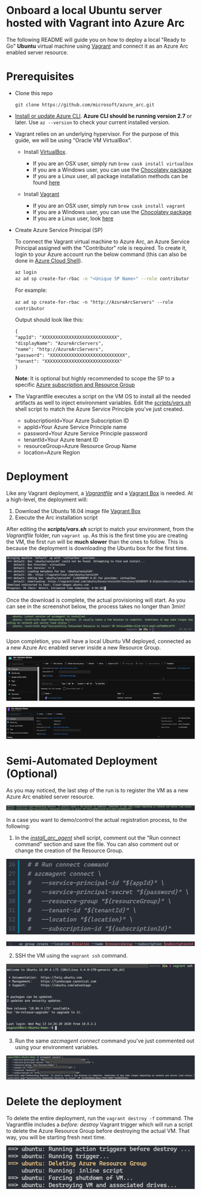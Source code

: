 # Onboard a local Ubuntu server hosted with Vagrant into Azure Arc

The following README will guide you on how to deploy a local "Ready to Go" **Ubuntu** virtual machine using [Vagrant](https://www.vagrantup.com/) and connect it as an Azure Arc enabled server resource.

# Prerequisites

* Clone this repo

    ```terminal
    git clone https://github.com/microsoft/azure_arc.git
    ```
    
* [Install or update Azure CLI](https://docs.microsoft.com/en-us/cli/azure/install-azure-cli?view=azure-cli-latest). **Azure CLI should be running version 2.7** or later. Use ```az --version``` to check your current installed version.

* Vagrant relies on an underlying hypervisor. For the purpose of this guide, we will be using "Oracle VM VirtualBox".

    * Install [VirtualBox](https://www.virtualbox.org/wiki/Downloads). 
    
        - If you are an OSX user, simply run ```brew cask install virtualbox```
        - If you are a Windows user, you can use the [Chocolatey package](https://chocolatey.org/packages/virtualbox)
        - If you are a Linux user, all package installation methods can be found [here](https://www.virtualbox.org/wiki/Linux_Downloads)

    * Install [Vagrant](https://www.vagrantup.com/docs/installation/)

        - If you are an OSX user, simply run ```brew cask install vagrant``` 
        - If you are a Windows user, you can use the [Chocolatey package](https://chocolatey.org/packages/vagrant)
        - If you are a Linux user, look [here](https://www.vagrantup.com/downloads.html)

* Create Azure Service Principal (SP)   

    To connect the Vagrant virtual machine to Azure Arc, an Azure Service Principal assigned with the "Contributor" role is required. To create it, login to your Azure account run the below command (this can also be done in [Azure Cloud Shell](https://shell.azure.com/)). 

    ```bash
    az login
    az ad sp create-for-rbac -n "<Unique SP Name>" --role contributor
    ```

    For example:

    ```az ad sp create-for-rbac -n "http://AzureArcServers" --role contributor```

    Output should look like this:

    ```
    {
    "appId": "XXXXXXXXXXXXXXXXXXXXXXXXXXXX",
    "displayName": "AzureArcServers",
    "name": "http://AzureArcServers",
    "password": "XXXXXXXXXXXXXXXXXXXXXXXXXXXX",
    "tenant": "XXXXXXXXXXXXXXXXXXXXXXXXXXXX"
    }
    ```

    **Note**: It is optional but highly recommended to scope the SP to a specific [Azure subscription and Resource Group](https://docs.microsoft.com/en-us/cli/azure/ad/sp?view=azure-cli-latest)

* The Vagrantfile executes a script on the VM OS to install all the needed artifacts as well to inject environment variables. Edit the [*scripts/vars.sh*](../local/vagrant/ubuntu/scripts/vars.sh) shell script to match the Azure Service Principle you've just created. 

    * subscriptionId=Your Azure Subscription ID
    * appId=Your Azure Service Principle name
    * password=Your Azure Service Principle password
    * tenantId=Your Azure tenant ID
    * resourceGroup=Azure Resource Group Name
    * location=Azure Region

# Deployment

Like any Vagrant deployment, a [*Vagrantfile*](../local/vagrant/ubuntu/Vagrantfile) and a [Vagrant Box](https://www.vagrantup.com/docs/boxes.html) is needed. At a high-level, the deployment will:

1. Download the Ubuntu 16.04 image file [Vagrant Box](https://app.vagrantup.com/ubuntu/boxes/xenial64)
2. Execute the Arc installation script

After editing the ***scripts/vars.sh*** script to match your environment, from the *Vagrantfile* folder, run ```vagrant up```. As this is the first time you are creating the VM, the first run will be **much slower** than the ones to follow. This is because the deployment is downloading the Ubuntu box for the first time.

![](../img/local_vagrant_ubuntu/01.png)

Once the download is complete, the actual provisioning will start. As you can see in the screenshot below, the process takes no longer than 3min!

![](../img/local_vagrant_ubuntu/02.png)

Upon completion, you will have a local Ubuntu VM deployed, connected as a new Azure Arc enabled server inside a new Resource Group. 

![](../img/local_vagrant_ubuntu/03.png)

![](../img/local_vagrant_ubuntu/04.png)

# Semi-Automated Deployment (Optional)

As you may noticed, the last step of the run is to register the VM as a new Azure Arc enabled server resource. 

![](../img/local_vagrant_ubuntu/05.png)

In a case you want to demo/control the actual registration process, to the following: 

1. In the [*install_arc_agent*](../local/vagrant/ubuntu/scripts/install_arc_agent.sh) shell script, comment out the "Run connect command" section and save the file. You can also comment out or change the creation of the Resource Group. 

![](../img/local_vagrant_ubuntu/06.png)

![](../img/local_vagrant_ubuntu/07.png)

2. SSH the VM using the ```vagrant ssh``` command.

![](../img/local_vagrant_ubuntu/08.png)

3. Run the same *azcmagent connect* command you've just commented out using your environment variables. 

![](../img/local_vagrant_ubuntu/09.png)

# Delete the deployment

To delete the entire deployment, run the ```vagrant destroy -f``` command. The Vagrantfile includes a *before: destroy* Vagrant trigger which will run a script to delete the Azure Resource Group before destroying the actual VM. That way, you will be starting fresh next time. 

![](../img/local_vagrant_ubuntu/10.png)
